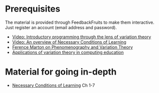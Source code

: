# Prerequisites

The material is provided through FeedbackFruits to make them interactive. Just 
register an account (email address and password).

- [Video: Introductory programming through the lens of variation theory](https://eu.feedbackfruits.com/courses/activity-course/c8e2bede-64dd-4d3d-9c98-ffdfe1c5709b)
- [Video: An overview of Necessary Conditions of Learning](https://eu.feedbackfruits.com/groups/activity-course/d04b0280-e219-42c4-aee1-1272609bc4bd)  
- [Ference Marton on Phenomenography and Variation Theory](https://eu.feedbackfruits.com/courses/activity-course/4f408f8b-7193-4e4a-8f02-838ee29e5535)
- [Applications of variation theory in computing education](https://dl.acm.org/doi/10.5555/2449323.2449355)


# Material for going in-depth

- [Necessary Conditions of Learning](https://daniel.bosk.se/necessary-conditions-of-learning/) Ch 1-7

